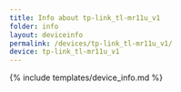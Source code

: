 ```yaml
---
title: Info about tp-link_tl-mr11u_v1
folder: info
layout: deviceinfo
permalink: /devices/tp-link_tl-mr11u_v1/
device: tp-link_tl-mr11u_v1
---
```

{% include templates/device_info.md %}
